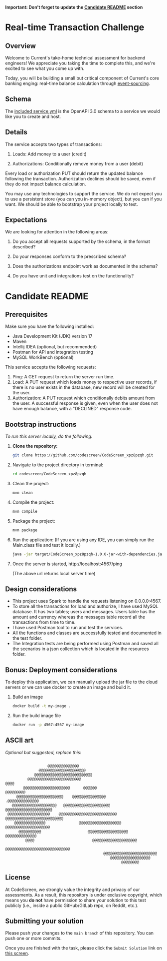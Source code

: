 **Important: Don't forget to update the [Candidate README](#candidate-readme) section**

Real-time Transaction Challenge
===============================
## Overview
Welcome to Current's take-home technical assessment for backend engineers! We appreciate you taking the time to complete this, and we're excited to see what you come up with.

Today, you will be building a small but critical component of Current's core banking enging: real-time balance calculation through [event-sourcing](https://martinfowler.com/eaaDev/EventSourcing.html).

## Schema
The [included service.yml](service.yml) is the OpenAPI 3.0 schema to a service we would like you to create and host. 

## Details
The service accepts two types of transactions:
1) Loads: Add money to a user (credit)

2) Authorizations: Conditionally remove money from a user (debit)

Every load or authorization PUT should return the updated balance following the transaction. Authorization declines should be saved, even if they do not impact balance calculation.

You may use any technologies to support the service. We do not expect you to use a persistent store (you can you in-memory object), but you can if you want. We should be able to bootstrap your project locally to test.

## Expectations
We are looking for attention in the following areas:
1) Do you accept all requests supported by the schema, in the format described?

2) Do your responses conform to the prescribed schema?

3) Does the authorizations endpoint work as documented in the schema?

4) Do you have unit and integrations test on the functionality?

# Candidate README

## Prerequisites

Make sure you have the following installed:
- Java Development Kit (JDK) version 17
- Maven
- Intellij IDEA (optional, but recommended)
- Postman for API and integration testing
- MySQL WorkBench (optional)


This service accepts the following requests:
1. Ping: A GET request to return the server run time.
2. Load: A PUT request which loads money to respective user records, if there is no user exists in the database, new record will be created for the user.
3. Authorization: A PUT request which conditionally debits amount from the user. A successful response is given, even when the user does not have enough balance, with a "DECLINED" response code.

## Bootstrap instructions
*To run this server locally, do the following:*
1. **Clone the repository:**
   ```sh
   git clone https://github.com/codescreen/CodeScreen_xpz8pzqh.git
   
2. Navigate to the project directory in terminal:
    ```sh
   cd codescreen/CodeScreen_xpz8pzqh

3. Clean the project:
    ```sh
   mvn clean

4. Compile the project:
    ```sh
   mvn compile
   
5. Package the project:
    ```sh
   mvn package

6. Run the application: (If you are using any IDE, you can simply run the Main.class file and test it locally.)
    ```sh
   java -jar target/CodeScreen_xpz8pzqh-1.0.0-jar-with-dependencies.jar

7. Once the server is started, http://localhost:4567/ping

   (The above url returns local server time)

## Design considerations

- This project uses Spark to handle the requests listening on 0.0.0.0:4567.
- To store all the transactions for load and authorize, I have used MySQL database. It has two tables; users and messages. Users table has the amount and currency whereas the messages table record all the transactions from time to time.
- I have used Postman tool to run and test the services.
- All the functions and classes are successfully tested and documented in the test folder.
- The Integration tests are being performed using Postman and saved all the scenarios in a json collection which is located in the resources folder.


## Bonus: Deployment considerations

To deploy this application, we can manually upload the jar file to the cloud servers or we can use docker to create an image and build it.

1. Build an image
   ```sh
   docker build -t my-image .
2. Run the build image file
   ```sh
   docker run -p 4567:4567 my-image

## ASCII art
*Optional but suggested, replace this:*
```
                                                                                
                   @@@@@@@@@@@@@@                                               
               @@@@@@@@@@@@@@@@@@@@@                                            
             @@@@@@@@@@@@@@@@@@@@@@@@@@                                         
          @@@@@@@@@@@@@@@@@@@@@@@@                                  @@@@        
        @@@@@@@@@@@@@@@@@@@@@      @@@@@@                        @@@@@@@@@      
     @@@@@@@@@@@@@@@@@@@@@    @@@@@@@@@@@@@@@                 .@@@@@@@@@@@@@@   
   @@@@@@@@@@@@@@@@@@@@   @@@@@@@@@@@@@@@@@@@@@           @@@@@@@@@@@@@@@@@@@@@ 
 @@@@@@@@@@@@@@@@@@@    @@@@@@@@@@@@@@@@@@@@@@@@@@   @@@@@@@@@@@@@@@@@@@@@@@@@@ 
    @@@@@@@@@@@@@@               @@@@@@@@@@@@@@@@@@@    @@@@@@@@@@@@@@@@@@@@    
      @@@@@@@@@@                     @@@@@@@@@@@@@@@@@@    @@@@@@@@@@@@@@       
         @@@@                          @@@@@@@@@@@@@@@@@@@@                     
                                          @@@@@@@@@@@@@@@@@@@@@@@@@@@@@         
                                            @@@@@@@@@@@@@@@@@@@@@@@@            
                                               @@@@@@@@@@@@@@@@@@               
                                                    @@@@@@@@                    
```
## License

At CodeScreen, we strongly value the integrity and privacy of our assessments. As a result, this repository is under exclusive copyright, which means you **do not** have permission to share your solution to this test publicly (i.e., inside a public GitHub/GitLab repo, on Reddit, etc.). <br>

## Submitting your solution

Please push your changes to the `main branch` of this repository. You can push one or more commits. <br>

Once you are finished with the task, please click the `Submit Solution` link on <a href="https://app.codescreen.com/candidate/3ce4f233-d635-43dc-b7dd-44be8337f615" target="_blank">this screen</a>.